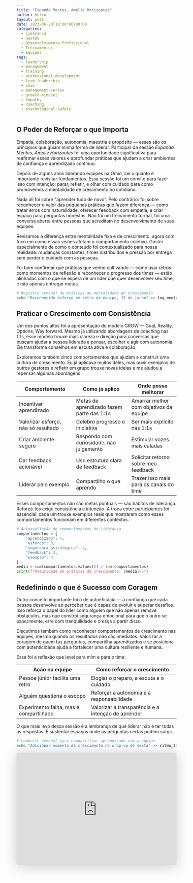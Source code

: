 ```yaml
---
title: "Expanda Mentes, Amplie Horizontes"
author: helio
layout: post
date: 2023-06-20T10:00:00+00:00
categories:
  - Liderança
  - Gestão
  - Desenvolvimento Profissional
  - Treinamentos
  - Equipes
tags:
  - leadership
  - management
  - training
  - professional-development
  - team-leadership
  - omio
  - management-series
  - growth-mindset
  - empathy
  - coaching
  - psychological-safety
---
```


## O Poder de Reforçar o que Importa

Empatia, colaboração, autonomia, maestria e propósito — esses são os princípios que guiam minha forma de liderar. Participar da sessão _Expanda Mentes, Amplie Horizontes_ foi uma oportunidade significativa para reafirmar esses valores e aprofundar práticas que ajudam a criar ambientes de confiança e aprendizado contínuo.

Depois de alguns anos liderando equipes na Omio, sei o quanto é importante revisitar fundamentos. Essa sessão foi um convite para fazer isso com intenção: parar, refletir, e olhar com cuidado para como promovemos a mentalidade de crescimento no cotidiano.

Nada ali foi sobre "aprender tudo de novo". Pelo contrário: foi sobre reconhecer o valor das pequenas práticas que fazem diferença — como tratar erros com naturalidade, oferecer feedback com empatia, e criar espaço para perguntas honestas. Não foi um treinamento formal, foi uma conversa aberta entre pessoas que acreditam no desenvolvimento de suas equipes.

Revisamos a diferença entre mentalidade fixa e de crescimento, agora com foco em como essas visões afetam o comportamento coletivo. Gostei especialmente de como o conteúdo foi contextualizado para nossa realidade: mudanças constantes, times distribuídos e pressão por entrega sem perder o cuidado com as pessoas.

Foi bom confirmar que práticas que venho cultivando — como usar retros como momentos de reflexão e reconhecer o progresso dos times — estão alinhadas com o que se espera de um líder que quer desenvolver seu time, e não apenas entregar metas.

```bash
# Registro semanal de práticas de mentalidade de crescimento
echo "Reconhecido esforço em retro da equipe, 19 de junho" >> log_mentalidade.txt
```

## Praticar o Crescimento com Consistência

Um dos pontos altos foi a apresentação do modelo GROW — Goal, Reality, Options, Way forward. Mesmo já utilizando abordagens de coaching nas 1:1s, esse modelo trouxe mais clareza e direção para conversas que buscam ajudar a pessoa liderada a pensar, escolher e agir com autonomia. Ele transforma conselhos em escuta ativa e colaboração.

Exploramos também cinco comportamentos que ajudam a construir uma cultura de crescimento. Eu já aplicava muitos deles, mas ouvir exemplos de outros gestores e refletir em grupo trouxe novas ideias e me ajudou a repensar algumas abordagens.

| Comportamento                       | Como já aplico                            | Onde posso melhorar                     |
| ----------------------------------- | ----------------------------------------- | --------------------------------------- |
| Incentivar aprendizado              | Metas de aprendizado fazem parte das 1:1s | Amarrar melhor com objetivos da equipe  |
| Valorizar esforço, não só resultado | Celebro progresso e iniciativa            | Ser mais explícito nas 1:1s             |
| Criar ambiente seguro               | Respondo com curiosidade, não julgamento  | Estimular vozes mais caladas            |
| Dar feedback acionável              | Uso estrutura clara de feedback           | Solicitar retorno sobre meu feedback    |
| Liderar pelo exemplo                | Compartilho o que aprendo                 | Trazer isso mais para os canais do time |

Esses comportamentos não são metas pontuais — são hábitos de liderança. Reforçá-los exige consistência e intenção. A troca entre participantes foi essencial: cada um trouxe exemplos reais que mostraram como esses comportamentos funcionam em diferentes contextos.

```python
# Autoavaliação de comportamentos de liderança
comportamentos = {
    "aprendizado": 4,
    "esforco": 3,
    "seguranca_psicologica": 4,
    "feedback": 3,
    "exemplo": 4
}
media = sum(comportamentos.values()) / len(comportamentos)
print(f"Maturidade em práticas de crescimento: {media}/5")
```

## Redefinindo o que é Sucesso com Coragem

Outro conceito importante foi o de autoeficácia — a confiança que cada pessoa desenvolve ao perceber que é capaz de evoluir e superar desafios. Isso reforça o papel do líder como alguém que não apenas remove obstáculos, mas que constrói segurança emocional para que o outro se experimente, erre com tranquilidade e cresça a partir disso.

Discutimos também como reconhecer comportamentos de crescimento nas equipes, mesmo quando os resultados não são imediatos. Valorizar a coragem de quem faz perguntas, compartilha aprendizados e se posiciona com autenticidade ajuda a fortalecer uma cultura resiliente e humana.

Essa foi a reflexão que levei para mim e para o time:

| Ação na equipe                         | Como reforçar o crescimento                        |
| -------------------------------------- | -------------------------------------------------- |
| Pessoa júnior facilita uma retro       | Elogiar o preparo, a escuta e o cuidado            |
| Alguém questiona o escopo              | Reforçar a autonomia e a responsabilidade          |
| Experimento falha, mas é compartilhado | Valorizar a transparência e a intenção de aprender |

O que mais levo dessa sessão é a lembrança de que liderar não é ter todas as respostas. É sustentar espaços onde as perguntas certas podem surgir.

```bash
# Lembrete semanal para compartilhar aprendizado com a equipe
echo "Adicionar momento de crescimento no wrap-up de sexta" >> ritmo_time.txt
```

<iframe class="speakerdeck-iframe" frameborder="0" src="https://speakerdeck.com/player/beacf385be0c4def837093e03c06ad32" title="Grow Their Minds, Expand Our Horizons" allowfullscreen="true" style="border: 0px; background: padding-box padding-box rgba(0, 0, 0, 0.1); margin: 0px; padding: 0px; border-radius: 6px; box-shadow: rgba(0, 0, 0, 0.2) 0px 5px 40px; width: 100%; height: auto; aspect-ratio: 560 / 394;" data-ratio="1.4213197969543148"></iframe>
